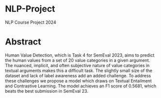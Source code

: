 # NLP-Project
NLP Course Project 2024
# Abstract
Human Value Detection, which is Task 4 for SemEval 2023, aims to predict the human values from a set of 20 value categories in a given argument. The nuanced, implicit, and often subjective nature of value categories in textual arguments makes this a difficult task. The slightly small size of the dataset and lack of label awareness add an added challenge. To address these challenges we propose a model which draws on Textual Entailment and Contrastive Learning. The model achieves an F1 score of 0.5681, which beats the best submission in SemEval 23.
